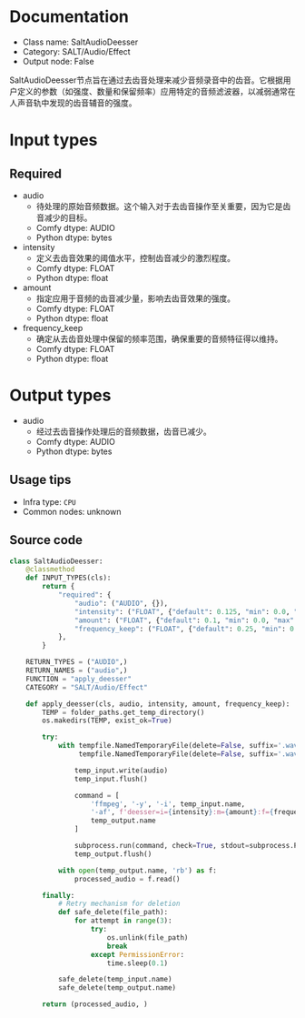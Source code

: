 
# Documentation
- Class name: SaltAudioDeesser
- Category: SALT/Audio/Effect
- Output node: False

SaltAudioDeesser节点旨在通过去齿音处理来减少音频录音中的齿音。它根据用户定义的参数（如强度、数量和保留频率）应用特定的音频滤波器，以减弱通常在人声音轨中发现的齿音辅音的强度。

# Input types
## Required
- audio
    - 待处理的原始音频数据。这个输入对于去齿音操作至关重要，因为它是齿音减少的目标。
    - Comfy dtype: AUDIO
    - Python dtype: bytes
- intensity
    - 定义去齿音效果的阈值水平，控制齿音减少的激烈程度。
    - Comfy dtype: FLOAT
    - Python dtype: float
- amount
    - 指定应用于音频的齿音减少量，影响去齿音效果的强度。
    - Comfy dtype: FLOAT
    - Python dtype: float
- frequency_keep
    - 确定从去齿音处理中保留的频率范围，确保重要的音频特征得以维持。
    - Comfy dtype: FLOAT
    - Python dtype: float

# Output types
- audio
    - 经过去齿音操作处理后的音频数据，齿音已减少。
    - Comfy dtype: AUDIO
    - Python dtype: bytes


## Usage tips
- Infra type: `CPU`
- Common nodes: unknown


## Source code
```python
class SaltAudioDeesser:
    @classmethod
    def INPUT_TYPES(cls):
        return {
            "required": {
                "audio": ("AUDIO", {}),
                "intensity": ("FLOAT", {"default": 0.125, "min": 0.0, "max": 1.0}),
                "amount": ("FLOAT", {"default": 0.1, "min": 0.0, "max": 1.0}),
                "frequency_keep": ("FLOAT", {"default": 0.25, "min": 0.0, "max": 1.0}),
            },
        }

    RETURN_TYPES = ("AUDIO",)
    RETURN_NAMES = ("audio",)
    FUNCTION = "apply_deesser"
    CATEGORY = "SALT/Audio/Effect"

    def apply_deesser(cls, audio, intensity, amount, frequency_keep):
        TEMP = folder_paths.get_temp_directory()
        os.makedirs(TEMP, exist_ok=True)

        try:
            with tempfile.NamedTemporaryFile(delete=False, suffix='.wav', dir=TEMP) as temp_input, \
                 tempfile.NamedTemporaryFile(delete=False, suffix='.wav', dir=TEMP) as temp_output:

                temp_input.write(audio)
                temp_input.flush()

                command = [
                    'ffmpeg', '-y', '-i', temp_input.name,
                    '-af', f'deesser=i={intensity}:m={amount}:f={frequency_keep}:s=o',
                    temp_output.name
                ]

                subprocess.run(command, check=True, stdout=subprocess.PIPE, stderr=subprocess.PIPE)
                temp_output.flush()

            with open(temp_output.name, 'rb') as f:
                processed_audio = f.read()

        finally:
            # Retry mechanism for deletion
            def safe_delete(file_path):
                for attempt in range(3):
                    try:
                        os.unlink(file_path)
                        break
                    except PermissionError:
                        time.sleep(0.1)

            safe_delete(temp_input.name)
            safe_delete(temp_output.name)

        return (processed_audio, )

```
